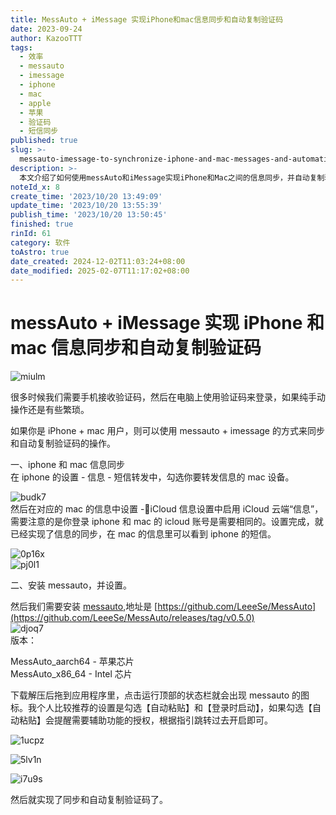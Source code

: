```yaml
---
title: MessAuto + iMessage 实现iPhone和mac信息同步和自动复制验证码
date: 2023-09-24
author: KazooTTT
tags:
  - 效率
  - messauto
  - imessage
  - iphone
  - mac
  - apple
  - 苹果
  - 验证码
  - 短信同步
published: true
slug: >-
  messauto-imessage-to-synchronize-iphone-and-mac-messages-and-automatically-copy-captchagraphic-bed-edition
description: >-
  本文介绍了如何使用messAuto和iMessage实现iPhone和Mac之间的信息同步，并自动复制验证码。首先，在iPhone的设置中启用短信转发到Mac，并在Mac上启用iCloud信息同步。接着，安装messAuto应用程序，并设置自动粘贴和登录时启动功能，以实现验证码的自动复制。这一过程简化了在不同设备间传递验证码的操作，提高了使用效率。
noteId_x: 8
create_time: '2023/10/20 13:49:09'
update_time: '2023/10/20 13:55:39'
publish_time: '2023/10/20 13:50:45'
finished: true
rinId: 61
category: 软件
toAstro: true
date_created: 2024-12-02T11:03:24+08:00
date_modified: 2025-02-07T11:17:02+08:00
---
```


# messAuto + iMessage 实现 iPhone 和 mac 信息同步和自动复制验证码

![miulm](https://pictures.kazoottt.top/2024/01/20240119-4bb8c89272c9863bfb0aa6e2030850f5.webp)

很多时候我们需要手机接收验证码，然后在电脑上使用验证码来登录，如果纯手动操作还是有些繁琐。

如果你是 iPhone + mac 用户，则可以使用 messauto + imessage 的方式来同步和自动复制验证码的操作。

一、iphone 和 mac 信息同步  
在 iphone 的设置 - 信息 - 短信转发中，勾选你要转发信息的 mac 设备。

![budk7](https://pictures.kazoottt.top/2024/01/20240119-bfea1be1a394860ac21d1ec20a879065.webp)  
然后在对应的 mac 的信息中设置 -iCloud 信息设置中启用 iCloud 云端“信息”，需要注意的是你登录 iphone 和 mac 的 icloud 账号是需要相同的。设置完成，就已经实现了信息的同步，在 mac 的信息里可以看到 iphone 的短信。

![0p16x](https://pictures.kazoottt.top/2024/01/20240119-a64ff82a345fab5bf64da2c34f925158.webp)  
![pj0l1](https://pictures.kazoottt.top/2024/01/20240119-7e26031c5ed3b0ca8f1b26ab170e1207.webp)

二、安装 messauto，并设置。

然后我们需要安装 [messauto](https://github.com/LeeeSe/MessAuto),地址是 [https://github.com/LeeeSe/MessAuto](https://github.com/LeeeSe/MessAuto/releases/tag/v0.5.0)  
![djoq7](https://pictures.kazoottt.top/2024/01/20240119-721babc141ee23a2300868bbd701179c.webp)  
版本：

MessAuto_aarch64 - 苹果芯片  
MessAuto_x86_64 - Intel 芯片

下载解压后拖到应用程序里，点击运行顶部的状态栏就会出现 messauto 的图标。我个人比较推荐的设置是勾选【自动粘贴】和【登录时启动】，如果勾选【自动粘贴】会提醒需要辅助功能的授权，根据指引跳转过去开启即可。

![1ucpz](https://pictures.kazoottt.top/2024/01/20240119-9c5f093d1e3b8cf22ceaf76a571934cf.webp)

![5lv1n](https://pictures.kazoottt.top/2024/01/20240119-4cee2f123c685983258b5a8e3a77e1d4.webp)

![i7u9s](https://pictures.kazoottt.top/2024/01/20240119-600df9cf2f1f2e83fac30b3b6ea4dc98.webp)

然后就实现了同步和自动复制验证码了。
